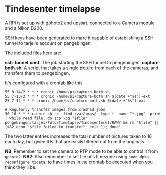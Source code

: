 Tindesenter timelapse
=====================

A RPi is set up with gphoto2 and upstart, connected to a Camera module and a Nikon D200.

SSH keys have been generated to make it capable of establishing a SSH tunnel to tarjei's account on pengebingen.

The included files here are:

**ssh-tunnel.conf**: The job starting the SSH tunnel to pengebingen.
**capture-both.sh**: A script that takes a single picture from each of the cameras, and transfers them to pengebingen.


It's configured with a crontab like this:

	55 8-14/2 * * * cronic /home/pi/capture-both.sh
	55 7-13/2 * * * cronic /home/pi/capture-both.sh $(date +"%s")-ext
	25 7-14 * * * cronic /home/pi/capture-both.sh $(date +"%s")-ext
	
	# Regularly transfer images from crashed jobs
	30 16 * * * cronic sh -c 'find /var/imgs/ -type f -name "*.jpg" -print | while read file; do scp -pq "$file" pengebingen:tarjei/Foto/Timelapse/Tindesenteret/RAW/ && rm "$file" || (>&2 echo "$file failed to transfer"; exit 1); done'
	
The two latter entries increases the total number of pictures taken to 16 each day, but given IDs that are easily filtered out from the originals.

**NB**: Remember to set the camera to PTP mode to be able to control it from `gphoto2`.
**NB2**: Also remember to set the pi's timezone using `sudo dpkg-reconfigure tzdata`, to have times in the crontab be executed when you think they'll be.
